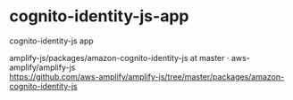 # cognito-identity-js-app

cognito-identity-js app

amplify-js/packages/amazon-cognito-identity-js at master · aws-amplify/amplify-js  
https://github.com/aws-amplify/amplify-js/tree/master/packages/amazon-cognito-identity-js
